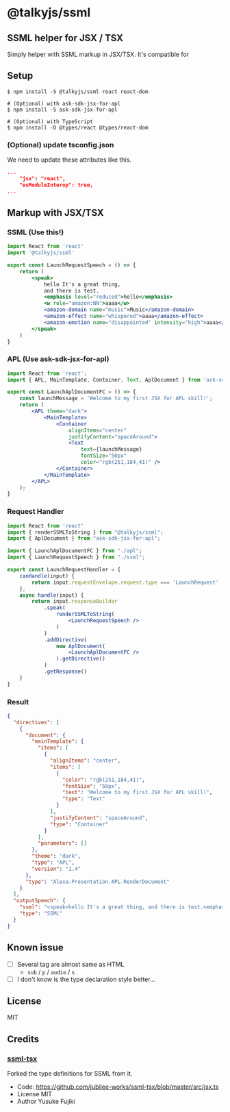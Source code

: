 # @talkyjs/ssml
## SSML helper for JSX / TSX

Simply helper with SSML markup in JSX/TSX.
It's compatible for 

## Setup

```
$ npm install -S @talkyjs/ssml react react-dom

# (Optional) with ask-sdk-jsx-for-apl
$ npm install -S ask-sdk-jsx-for-apl

# (Optional) with TypeScript
$ npm install -D @types/react @types/react-dom
```

### (Optional) update tsconfig.json

We need to update these attributes like this.

```json
...
    "jsx": "react",
    "esModuleInterop": true,
...
```

## Markup with JSX/TSX

### SSML (Use this!)

```jsx
import React from 'react'
import '@talkyjs/ssml'

export const LaunchRequestSpeech = () => {
    return (
        <speak>
            hello It's a great thing,
            and there is test. 
            <emphasis level="reduced">hello</emphasis>
            <w role="amazon:NN">aaaa</w>
            <amazon-domain name="music">Music</amazon-domain>
            <amazon-effect name="whispered">aaaa</amazon-effect>
            <amazon-emotion name="disappointed" intensity="high">aaaa</amazon-emotion>
        </speak>
    )
}
```

### APL (Use ask-sdk-jsx-for-apl)

```jsx
import React from 'react';
import { APL, MainTemplate, Container, Text, AplDocument } from 'ask-sdk-jsx-for-apl';

export const LaunchAplDocumentFC = () => {
    const launchMessage = 'Welcome to my first JSX for APL skill!';
    return (
        <APL theme="dark">
            <MainTemplate>
                <Container
                    alignItems="center"
                    justifyContent="spaceAround">
                    <Text
                        text={launchMessage}
                        fontSize="50px"
                        color="rgb(251,184,41)" />
                </Container>
            </MainTemplate>
        </APL>
    );
}
```

### Request Handler


```jsx
import React from 'react'
import { renderSSMLToString } from "@talkyjs/ssml";
import { AplDocument } from "ask-sdk-jsx-for-apl";

import { LaunchAplDocumentFC } from "./apl";
import { LaunchRequestSpeech } from "./ssml";

export const LaunchRequestHandler = {
    canHandle(input) {
        return input.requestEnvelope.request.type === 'LaunchRequest'
    },
    async handle(input) {
        return input.responseBuilder
            .speak(
                renderSSMLToString(
                    <LaunchRequestSpeech />
                )
            )
            .addDirective(
                new AplDocument(
                    <LaunchAplDocumentFC />
                ).getDirective()
            )
            .getResponse()
    }
}
```

### Result

```json
{
  "directives": [
    {
      "document": {
        "mainTemplate": {
          "items": [
            {
              "alignItems": "center",
              "items": [
                {
                  "color": "rgb(251,184,41)",
                  "fontSize": "50px",
                  "text": "Welcome to my first JSX for APL skill!",
                  "type": "Text"
                }
              ],
              "justifyContent": "spaceAround",
              "type": "Container"
            }
          ],
          "parameters": []
        },
        "theme": "dark",
        "type": "APL",
        "version": "1.4"
      },
      "type": "Alexa.Presentation.APL.RenderDocument"
    }
  ],
  "outputSpeech": {
    "ssml": "<speak>hello It's a great thing, and there is test.<emphasis level=\"reduced\">hello</emphasis><w role=\"amazon:NN\">aaaa</w><amazon:domain name=\"music\">Music</amazon:domain><amazon:effect name=\"whispered\">aaaa</amazon:effect><amazon:emotion name=\"disappointed\" intensity=\"high\">aaaa</amazon:emotion></speak>",
    "type": "SSML"
  }
}
```

## Known issue

- [ ] Several tag are almost same as HTML
  - `sub` / `p` / `audio` / `s`
- [ ] I don't know is the type declaration style better...

## License

MIT

## Credits

### [ssml-tsx](https://github.com/jubilee-works/ssml-tsx)
Forked the type definitions for SSML from it.

- Code: https://github.com/jubilee-works/ssml-tsx/blob/master/src/jsx.ts
- License MIT
- Author Yusuke Fujiki